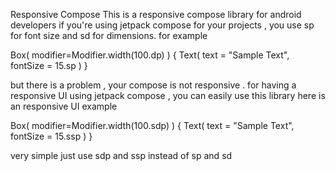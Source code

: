 Responsive Compose
This is a responsive compose library for android developers 
if you're using jetpack compose for your projects , you use  sp for font size and sd for dimensions.
for example

Box(
modifier=Modifier.width(100.dp)
)
{
   Text(
      text = "Sample Text",
     fontSize = 15.sp
   )
}

but there is a problem , your compose is not responsive .
for having a responsive UI using jetpack compose , you can easily use this library
here is an responsive UI example

Box(
modifier=Modifier.width(100.sdp)
)
{
   Text(
      text = "Sample Text",
     fontSize = 15.ssp
   )
}


very simple 
just use  sdp and ssp instead of sp and sd
